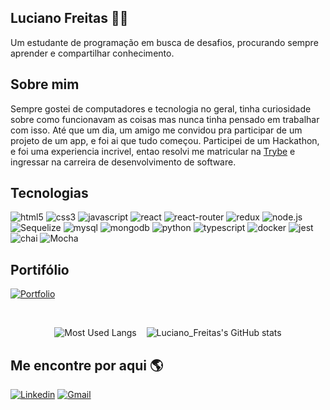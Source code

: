 ## Luciano Freitas 👨‍💻

Um estudante de programação em busca de desafios, procurando sempre aprender e compartilhar conhecimento.

## Sobre mim

Sempre gostei de computadores e tecnologia no geral, tinha curiosidade sobre como funcionavam as coisas mas nunca tinha pensado em trabalhar com isso. Até que um dia, um amigo me convidou pra participar de um projeto de um app, e foi ai que tudo começou. Participei de um Hackathon, e foi uma experiencia incrivel, entao resolvi me matricular na [Trybe](https://www.betrybe.com/) e ingressar na carreira de desenvolvimento de software.

## Tecnologias
![html5](https://img.shields.io/badge/HTML5-E34F26?style=for-the-badge&logo=html5&logoColor=white)
![css3](https://img.shields.io/badge/CSS3-1572B6?style=for-the-badge&logo=css3&logoColor=white)
![javascript](https://img.shields.io/badge/JavaScript-F7DF1E?style=for-the-badge&logo=javascript&logoColor=black)
![react](https://img.shields.io/badge/React-20232A?style=for-the-badge&logo=react&logoColor=61DAFB)
![react-router](https://img.shields.io/badge/React_Router-CA4245?style=for-the-badge&logo=react-router&logoColor=white)
![redux](https://img.shields.io/badge/Redux-593D88?style=for-the-badge&logo=redux&logoColor=white)
![node.js](https://img.shields.io/badge/Node.js-43853D?style=for-the-badge&logo=node.js&logoColor=white)
![Sequelize](https://img.shields.io/badge/Sequelize-52B0E7?style=for-the-badge&logo=Sequelize&logoColor=white)
![mysql](https://img.shields.io/badge/MySQL-005C84?style=for-the-badge&logo=mysql&logoColor=white)
![mongodb](https://img.shields.io/badge/MongoDB-4EA94B?style=for-the-badge&logo=mongodb&logoColor=white)
![python](https://img.shields.io/badge/Python-3776AB?style=for-the-badge&logo=python&logoColor=yellow)
![typescript](https://img.shields.io/badge/TypeScript-007ACC?style=for-the-badge&logo=typescript&logoColor=white)
![docker](https://img.shields.io/badge/Docker-2CA5E0?style=for-the-badge&logo=docker&logoColor=white)
![jest](https://img.shields.io/badge/Jest-C21325?style=for-the-badge&logo=jest&logoColor=white)
![chai](https://img.shields.io/badge/chai-A30701?style=for-the-badge&logo=chai&logoColor=white)
![Mocha](https://img.shields.io/badge/Mocha-8D6748?style=for-the-badge&logo=Mocha&logoColor=white)

## Portifólio
[![Portfolio](https://img.shields.io/badge/portfolio-161637?style=for-the-badge&logo=polkadot&logoColor=00e5ff)](https://ludoug-f.github.io/)

<br/>

<div align="center">

![Most Used Langs](https://github-readme-stats.vercel.app/api/top-langs/?username=ludoug-f&hide=dockerfile&theme=github_dark&layout=compact)‎ ‎ ‎ ‎ ![Luciano_Freitas's GitHub stats](https://github-readme-stats.vercel.app/api?username=ludoug-f&theme=github_dark&show_icons=true&count_private=true&hide=issues)

</div>

## Me encontre por aqui 🌎
[![Linkedin](https://img.shields.io/badge/LinkedIn-0077B5?style=for-the-badge&logo=linkedin&logoColor=white)](https://www.linkedin.com/in/luciano-f/)
[![Gmail](https://img.shields.io/badge/Gmail-D14836?style=for-the-badge&logo=gmail&logoColor=white)](mailto:lucianofreitasngc@gmail.com)

<!--
CREDITOS

Badges: https://github.com/alexandresanlim/Badges4-README.md-Profile
Stats: https://github.com/anuraghazra/github-readme-stats
